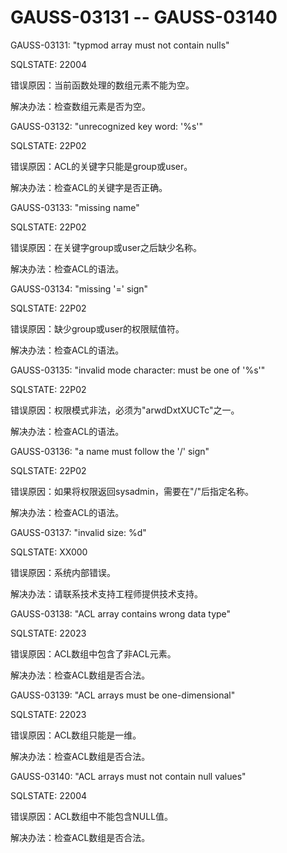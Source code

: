 # GAUSS-03131 -- GAUSS-03140<a name="ZH-CN_TOPIC_0302073350"></a>

GAUSS-03131: "typmod array must not contain nulls"

SQLSTATE: 22004

错误原因：当前函数处理的数组元素不能为空。

解决办法：检查数组元素是否为空。

GAUSS-03132: "unrecognized key word: '%s'"

SQLSTATE: 22P02

错误原因：ACL的关键字只能是group或user。

解决办法：检查ACL的关键字是否正确。

GAUSS-03133: "missing name"

SQLSTATE: 22P02

错误原因：在关键字group或user之后缺少名称。

解决办法：检查ACL的语法。

GAUSS-03134: "missing '=' sign"

SQLSTATE: 22P02

错误原因：缺少group或user的权限赋值符。

解决办法：检查ACL的语法。

GAUSS-03135: "invalid mode character: must be one of '%s'"

SQLSTATE: 22P02

错误原因：权限模式非法，必须为"arwdDxtXUCTc"之一。

解决办法：检查ACL的语法。

GAUSS-03136: "a name must follow the '/' sign"

SQLSTATE: 22P02

错误原因：如果将权限返回sysadmin，需要在"/"后指定名称。

解决办法：检查ACL的语法。

GAUSS-03137: "invalid size: %d"

SQLSTATE: XX000

错误原因：系统内部错误。

解决办法：请联系技术支持工程师提供技术支持。

GAUSS-03138: "ACL array contains wrong data type"

SQLSTATE: 22023

错误原因：ACL数组中包含了非ACL元素。

解决办法：检查ACL数组是否合法。

GAUSS-03139: "ACL arrays must be one-dimensional"

SQLSTATE: 22023

错误原因：ACL数组只能是一维。

解决办法：检查ACL数组是否合法。

GAUSS-03140: "ACL arrays must not contain null values"

SQLSTATE: 22004

错误原因：ACL数组中不能包含NULL值。

解决办法：检查ACL数组是否合法。
